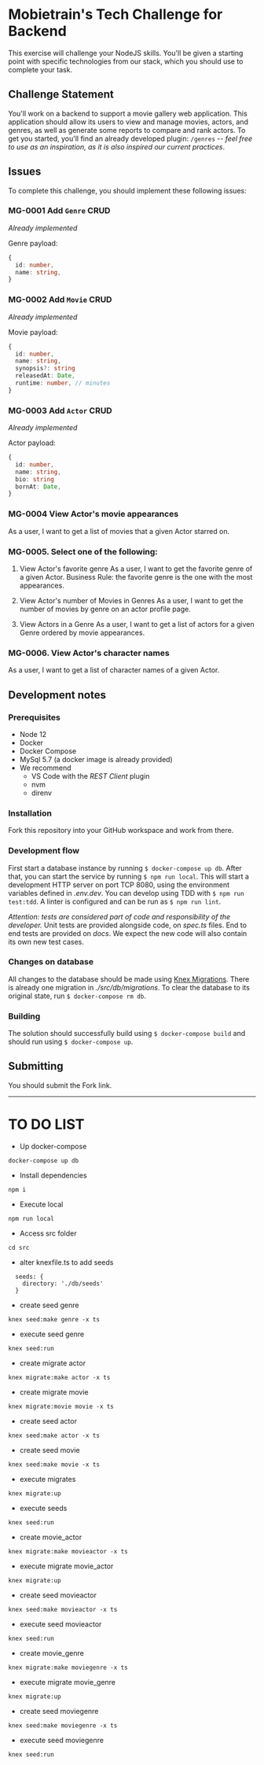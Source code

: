 # Mobietrain's Tech Challenge for Backend

This exercise will challenge your NodeJS skills. You'll be given a starting point with specific technologies from our stack, which you should use to complete your task.

## Challenge Statement

You'll work on a backend to support a movie gallery web application. This application should allow its users to view and manage movies, actors, and genres, as well as generate some reports to compare and rank actors. To get you started, you'll find an already developed plugin: `/genres` -- *feel free to use as an inspiration, as it is also inspired our current practices*.

## Issues

To complete this challenge, you should implement these following issues:

### MG-0001 Add `Genre` CRUD
*Already implemented*

Genre payload:

```ts
{
  id: number,
  name: string,
}
```

### MG-0002 Add `Movie` CRUD
*Already implemented*

Movie payload:

```ts
{
  id: number,
  name: string,
  synopsis?: string
  releasedAt: Date,
  runtime: number, // minutes
}
```

### MG-0003 Add `Actor` CRUD
*Already implemented*

Actor payload:

```ts
{
  id: number,
  name: string,
  bio: string
  bornAt: Date,
}
```


### MG-0004 View Actor's movie appearances

As a user, I want to get a list of movies that a given Actor starred on.

### MG-0005. Select one of the following:

1. View Actor's favorite genre
As a user, I want to get the favorite genre of a given Actor.
Business Rule: the favorite genre is the one with the most appearances.

2. View Actor's number of Movies in Genres
As a user, I want to get the number of movies by genre on an actor profile page.

3. View Actors in a Genre
As a user, I want to get a list of actors for a given Genre ordered by movie appearances.

### MG-0006. View Actor's character names

As a user, I want to get a list of character names of a given Actor.


## Development notes

### Prerequisites

- Node 12
- Docker
- Docker Compose
- MySql 5.7 (a docker image is already provided)
- We recommend
  - VS Code with the *REST Client* plugin
  - nvm
  - direnv

### Installation

Fork this repository into your GitHub workspace and work from there.

### Development flow
First start a database instance by running `$ docker-compose up db`. After that, you can start the service by running `$ npm run local`. This will start a development HTTP server on port TCP 8080, using the environment variables defined in *.env.dev*. You can develop using TDD with `$ npm run test:tdd`. A linter is configured and can be run as `$ npm run lint`.

*Attention: tests are considered part of code and responsibility of the developer.* Unit tests are provided alongside code, on *spec.ts* files. End to end tests are provided on *docs*. We expect the new code will also contain its own new test cases.

### Changes on database
All changes to the database should be made using [Knex Migrations](http://knexjs.org/#Migrations). There is already one migration in *./src/db/migrations*. To clear the database to its original state, run `$ docker-compose rm db`.

### Building
The solution should successfully build using `$ docker-compose build` and should run using `$ docker-compose up`.

## Submitting

You should submit the Fork link.


--------------

# TO DO LIST

- Up docker-compose

```
docker-compose up db
```

- Install dependencies

```
npm i
```

- Execute local

```
npm run local
```

- Access src folder

```
cd src
```

- alter knexfile.ts to add seeds

```
  seeds: {
    directory: './db/seeds'
  }
```

- create seed genre

```
knex seed:make genre -x ts
```

- execute seed genre

```
knex seed:run
```

- create migrate actor

```
knex migrate:make actor -x ts
```

- create migrate movie

```
knex migrate:movie movie -x ts
```

- create seed actor

```
knex seed:make actor -x ts
```

- create seed movie

```
knex seed:make movie -x ts
```

- execute migrates

```
knex migrate:up
```

- execute seeds

```
knex seed:run
```

- create movie_actor

```
knex migrate:make movieactor -x ts
```

- execute migrate movie_actor

```
knex migrate:up
```

- create seed movieactor

```
knex seed:make movieactor -x ts
```

- execute seed movieactor

```
knex seed:run
```

- create movie_genre

```
knex migrate:make moviegenre -x ts
```

- execute migrate movie_genre

```
knex migrate:up
```

- create seed moviegenre

```
knex seed:make moviegenre -x ts
```

- execute seed moviegenre

```
knex seed:run
```